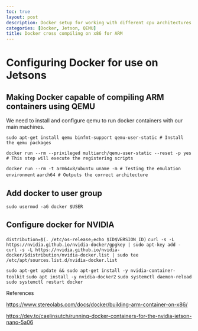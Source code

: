 ```yaml
---
toc: true
layout: post
description: Docker setup for working with different cpu architectures
categories: [Docker, Jetson, QEMU]
title: Docker cross compiling on x86 for ARM
---
```


# Configuring Docker for use on Jetsons

## Making Docker capable of compiling ARM containers using QEMU


We need to install and configure qemu to run docker containers with our main machines.

`sudo apt-get install qemu binfmt-support qemu-user-static # Install the qemu packages`

`docker run --rm --privileged multiarch/qemu-user-static --reset -p yes # This step will execute the registering scripts`

`docker run --rm -t arm64v8/ubuntu uname -m # Testing the emulation environment`
`aarch64 # Outputs the correct architecture`





## Add docker to user group

`sudo usermod -aG docker $USER`


## Configure docker for NVIDIA
`distribution=$(. /etc/os-release;echo $ID$VERSION_ID)`
`curl -s -L https://nvidia.github.io/nvidia-docker/gpgkey | sudo apt-key add -`
`curl -s -L https://nvidia.github.io/nvidia-docker/$distribution/nvidia-docker.list | sudo tee /etc/apt/sources.list.d/nvidia-docker.list`

`sudo apt-get update && sudo apt-get install -y nvidia-container-toolkit`
`sudo apt install -y nvidia-docker2`
`sudo systemctl daemon-reload`
`sudo systemctl restart docker`




References 

https://www.stereolabs.com/docs/docker/building-arm-container-on-x86/

https://dev.to/caelinsutch/running-docker-containers-for-the-nvidia-jetson-nano-5a06

